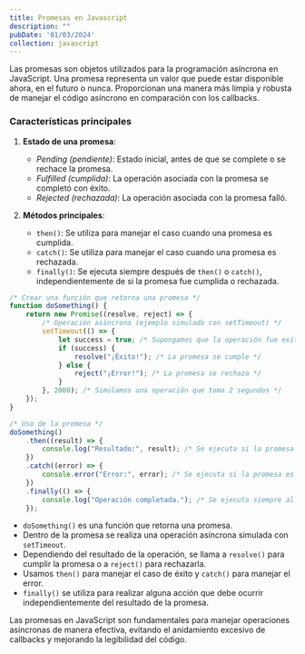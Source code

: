 ```yaml
---
title: Promesas en Javascript
description: ""
pubDate: '01/03/2024'
collection: javascript
---
```


Las promesas son objetos utilizados para la programación asíncrona en JavaScript. Una promesa representa un valor que puede estar disponible ahora, en el futuro o nunca. Proporcionan una manera más limpia y robusta de manejar el código asíncrono en comparación con los callbacks.

### Características principales

1. **Estado de una promesa**: 

    * *Pending (pendiente)*: Estado inicial, antes de que se complete o se rechace la promesa.
    * *Fulfilled (cumplida)*: La operación asociada con la promesa se completó con éxito.
    * *Rejected (rechazada)*: La operación asociada con la promesa falló.

2. **Métodos principales**:

    * `then()`: Se utiliza para manejar el caso cuando una promesa es cumplida.
    * `catch()`: Se utiliza para manejar el caso cuando una promesa es rechazada.
    * `finally()`: Se ejecuta siempre después de `then()` o `catch()`, independientemente de si la promesa fue cumplida o rechazada.

```javascript
/* Crear una función que retorna una promesa */
function doSomething() {
    return new Promise((resolve, reject) => {
        /* Operación asíncrona (ejemplo simulado con setTimeout) */
        setTimeout(() => {
            let success = true; /* Supongamos que la operación fue exitosa */
            if (success) {
                resolve("¡Éxito!"); /* La promesa se cumple */
            } else {
                reject("¡Error!"); /* La promesa se rechaza */
            }
        }, 2000); /* Simulamos una operación que toma 2 segundos */
    });
}

/* Uso de la promesa */
doSomething()
    .then((result) => {
        console.log("Resultado:", result); /* Se ejecuta si la promesa se cumple */
    })
    .catch((error) => {
        console.error("Error:", error); /* Se ejecuta si la promesa es rechazada */
    })
    .finally(() => {
        console.log("Operación completada."); /* Se ejecuta siempre al final */
    });
```

* `doSomething()` es una función que retorna una promesa.
* Dentro de la promesa se realiza una operación asíncrona simulada con `setTimeout`.
* Dependiendo del resultado de la operación, se llama a `resolve()` para cumplir la promesa o a `reject()` para rechazarla.
* Usamos `then()` para manejar el caso de éxito y `catch()` para manejar el error.
* `finally()` se utiliza para realizar alguna acción que debe ocurrir independientemente del resultado de la promesa.

Las promesas en JavaScript son fundamentales para manejar operaciones asíncronas de manera efectiva, evitando el anidamiento excesivo de callbacks y mejorando la legibilidad del código.